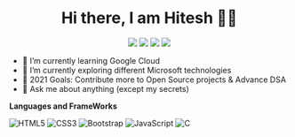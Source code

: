 <span align="center">
 <h1>Hi there, I am Hitesh 👨‍💻 </h1>

[![](https://img.icons8.com/fluent/48/000000/instagram-new.png)](https://www.instagram.com/gs_hitesh/)
[![](https://img.icons8.com/fluent/48/000000/linkedin.png)](https://www.linkedin.com/in/hitesh-gorantla-76901b146/)
[![](https://img.icons8.com/fluent/48/000000/facebook-new.png)](https://www.facebook.com/hitesh.gorantla/)
[![](https://img.icons8.com/windows/48/000000/hackerrank.png)](https://www.hackerrank.com/saihitesh01)

</span>

- 🔭 I’m currently learning Google Cloud
- 🌱 I’m currently exploring different Microsoft technologies 
- 🥅 2021 Goals: Contribute more to Open Source projects & Advance DSA
- 💬 Ask me about anything (except my secrets)

**Languages and FrameWorks**

![HTML5](https://img.shields.io/badge/-HTML5-E34F26?style=for-the-badge&logo=html5&logoColor=white)
![CSS3](https://img.shields.io/badge/-CSS3-1572B6?style=for-the-badge&logo=css3)
![Bootstrap](https://img.shields.io/badge/-Bootstrap-563D7C?style=for-the-badge&logo=bootstrap)
![JavaScript](https://img.shields.io/badge/-JavaScript-black?style=for-the-badge&logo=javascript)
![C](https://img.shields.io/badge/-C-00599C?style=for-the-badge&logo=c)
